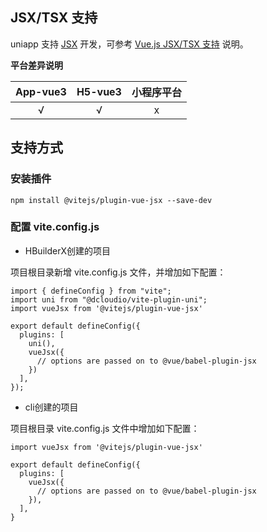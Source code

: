 ## JSX/TSX 支持

uniapp 支持 [JSX](https://facebook.github.io/jsx) 开发，可参考 [Vue.js JSX/TSX 支持](https://cn.vuejs.org/guide/extras/render-function.html#jsx-tsx) 说明。

**平台差异说明**

|App-vue3|H5-vue3|小程序平台|
|:-:|:-:|:-:|
|√|√|x|

## 支持方式

### 安装插件

```
npm install @vitejs/plugin-vue-jsx --save-dev
```

### 配置 vite.config.js

- HBuilderX创建的项目

项目根目录新增 vite.config.js 文件，并增加如下配置：

```
import { defineConfig } from "vite";
import uni from "@dcloudio/vite-plugin-uni";
import vueJsx from '@vitejs/plugin-vue-jsx'

export default defineConfig({
  plugins: [
    uni(),
    vueJsx({
      // options are passed on to @vue/babel-plugin-jsx
    })
  ],
});

```

- cli创建的项目

项目根目录 vite.config.js 文件中增加如下配置：

```
import vueJsx from '@vitejs/plugin-vue-jsx'

export default defineConfig({
  plugins: [
    vueJsx({
      // options are passed on to @vue/babel-plugin-jsx
    }),
  ],
}
```